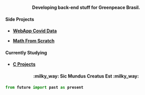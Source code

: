 <p align="center" style="font-weight:bold" >Developing back-end stuff for Greenpeace Brasil.<p>


<h4>Side Projects<h4>
  
- [WebApp Covid Data](https://brasil-covid.herokuapp.com/)
  
- [Math From Scratch](https://math-from-scratch.herokuapp.com/)

<h4>Currently Studying<h4>
  
- [C Projects](https://github.com/rby90/Project-Based-Tutorials-in-C)
  
  
<h4 align="center">:milky_way: Sic Mundus Creatus Est :milky_way:<h4> 
  
```python
from future import past as present
```


